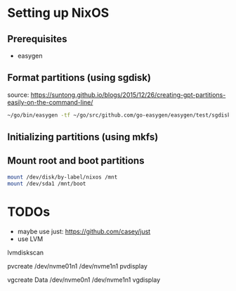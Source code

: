 # Setting up NixOS

## Prerequisites
* easygen

## Format partitions (using sgdisk)
source: https://suntong.github.io/blogs/2015/12/26/creating-gpt-partitions-easily-on-the-command-line/

```sh
~/go/bin/easygen -tf ~/go/src/github.com/go-easygen/easygen/test/sgdisk.tmpl sgdisk.yaml > create-partitions.sh
```

## Initializing partitions (using mkfs)

## Mount root and boot partitions

```sh
mount /dev/disk/by-label/nixos /mnt
mount /dev/sda1 /mnt/boot
```

# TODOs
* maybe use just: https://github.com/casey/just
* use LVM

lvmdiskscan

pvcreate /dev/nvme01n1 /dev/nvme1n1
pvdisplay

vgcreate Data /dev/nvme0n1 /dev/nvme1n1
vgdisplay
